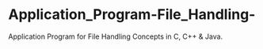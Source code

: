# Application_Program-File_Handling-
Application Program for File Handling Concepts in C, C++ &amp; Java.
